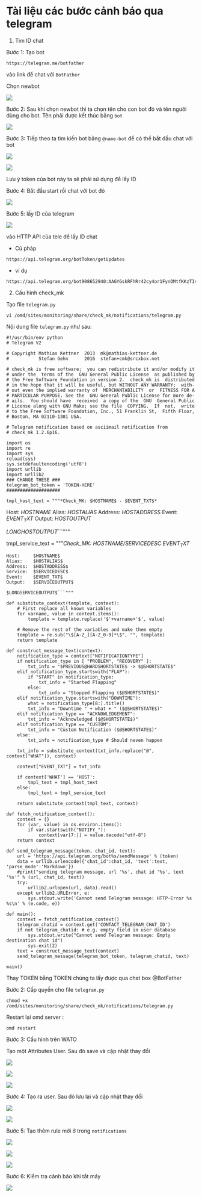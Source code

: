 # Tài liệu các bước cảnh báo qua telegram 

1. Tìm ID chat

Bước 1: Tạo bot 
```
https://telegram.me/botfather
```
vào link để chat với `BotFather`

Chọn newbot 

![](../images/canh-bao-tele/screen_14.png)

Bước 2: Sau khi chọn newbot thì ta chọn tên cho con bot đó và tên người dùng cho bot. Tên phải được kết thúc bằng `bot`

![](../images/canh-bao-tele/screen_14.png)

Bước 3: Tiếp theo ta tìm kiến bot bằng `@name-bot` để có thể bắt đầu chat với bot 

![](../images/canh-bao-tele/screen_1.png)

![](../images/canh-bao-tele/screen_3.png)

Lưu ý token của bot này ta sẽ phải sử dụng để lấy ID 

Bước 4: Bắt đầu start rồi chat với bot đó 

![](../images/canh-bao-tele/screen_2.png)

Bước 5: lấy ID của telegram

![](../images/canh-bao-tele/screen_2.png)


vào HTTP API của tele để lấy ID chat 
- Cú pháp
```
https://api.telegram.org/botToken/getUpdates
```
- ví dụ 
```
https://api.telegram.org/bot908652940:AAGYGskRFhRr42cy4or1FynDMtfKKzTIs6w/getUpdates
```

2. Cấu hình check_mk 

Tạo file `telegram.py`
```
vi /omd/sites/monitoring/share/check_mk/notifications/telegram.py
```

Nội dung file `telegram.py` như sau:
```
#!/usr/bin/env python
# Telegram V2

# Copyright Mathias Kettner  2013  mk@mathias-kettner.de
#           Stefan Gehn      2016  stefan+cmk@srcxbox.net

# check_mk is free software;  you can redistribute it and/or modify it
# under the  terms of the  GNU General Public License  as published by
# the Free Software Foundation in version 2.  check_mk is  distributed
# in the hope that it will be useful, but WITHOUT ANY WARRANTY;  with-
# out even the implied warranty of  MERCHANTABILITY  or  FITNESS FOR A
# PARTICULAR PURPOSE. See the  GNU General Public License for more de-
# ails.  You should have  received  a copy of the  GNU  General Public
# License along with GNU Make; see the file  COPYING.  If  not,  write
# to the Free Software Foundation, Inc., 51 Franklin St,  Fifth Floor,
# Boston, MA 02110-1301 USA.

# Telegram notification based on asciimail notification from
# check_mk 1.2.6p16.

import os
import re
import sys
reload(sys)
sys.setdefaultencoding('utf8')
import urllib
import urllib2
### CHANGE THESE ###
telegram_bot_token = 'TOKEN-HERE'
####################

tmpl_host_text = """*Check_MK: $HOSTNAME$ - $EVENT_TXT$*
```
Host:     $HOSTNAME$
Alias:    $HOSTALIAS$
Address:  $HOSTADDRESS$
Event:    $EVENT_TXT$
Output:   $HOSTOUTPUT$

$LONGHOSTOUTPUT$```"""

tmpl_service_text = """*Check_MK: $HOSTNAME$/$SERVICEDESC$ $EVENT_TXT$*
```
Host:     $HOSTNAME$
Alias:    $HOSTALIAS$
Address:  $HOSTADDRESS$
Service:  $SERVICEDESC$
Event:    $EVENT_TXT$
Output:   $SERVICEOUTPUT$

$LONGSERVICEOUTPUT$```"""

def substitute_context(template, context):
    # First replace all known variables
    for varname, value in context.items():
        template = template.replace('$'+varname+'$', value)

    # Remove the rest of the variables and make them empty
    template = re.sub("\$[A-Z_][A-Z_0-9]*\$", "", template)
    return template

def construct_message_text(context):
    notification_type = context["NOTIFICATIONTYPE"]
    if notification_type in [ "PROBLEM", "RECOVERY" ]:
        txt_info = "$PREVIOUS@HARDSHORTSTATE$ -> $@SHORTSTATE$"
    elif notification_type.startswith("FLAP"):
        if "START" in notification_type:
            txt_info = "Started Flapping"
        else:
            txt_info = "Stopped Flapping ($@SHORTSTATE$)"
    elif notification_type.startswith("DOWNTIME"):
        what = notification_type[8:].title()
        txt_info = "Downtime " + what + " ($@SHORTSTATE$)"
    elif notification_type == "ACKNOWLEDGEMENT":
        txt_info = "Acknowledged ($@SHORTSTATE$)"
    elif notification_type == "CUSTOM":
        txt_info = "Custom Notification ($@SHORTSTATE$)"
    else:
        txt_info = notification_type # Should neven happen

    txt_info = substitute_context(txt_info.replace("@", context["WHAT"]), context)

    context["EVENT_TXT"] = txt_info

    if context['WHAT'] == 'HOST':
        tmpl_text = tmpl_host_text
    else:
        tmpl_text = tmpl_service_text

    return substitute_context(tmpl_text, context)

def fetch_notification_context():
    context = {}
    for (var, value) in os.environ.items():
        if var.startswith("NOTIFY_"):
            context[var[7:]] = value.decode("utf-8")
    return context

def send_telegram_message(token, chat_id, text):
    url = 'https://api.telegram.org/bot%s/sendMessage' % (token)
    data = urllib.urlencode({'chat_id':chat_id, 'text':text, 'parse_mode':'Markdown'})
    #print("sending telegram message, url '%s', chat id '%s', text '%s'" % (url, chat_id, text))
    try:
        urllib2.urlopen(url, data).read()
    except urllib2.URLError, e:
        sys.stdout.write('Cannot send Telegram message: HTTP-Error %s %s\n' % (e.code, e))

def main():
    context = fetch_notification_context()
    telegram_chatid = context.get('CONTACT_TELEGRAM_CHAT_ID')
    if not telegram_chatid: # e.g. empty field in user database
        sys.stdout.write("Cannot send Telegram message: Empty destination chat id")
        sys.exit(2)
    text = construct_message_text(context)
    send_telegram_message(telegram_bot_token, telegram_chatid, text)

main()
```

Thay TOKEN bằng TOKEN chúng ta lấy được qua chat box @BotFather

Bước 2: Cấp quyền cho file `telegram.py`
```
chmod +x /omd/sites/monitoring/share/check_mk/notifications/telegram.py
```
Restart lại omd server :
```
omd restart
```

Bước 3: Cấu hình trên WATO 

Tạo một Attributes User. Sau đó save và cập nhật thay đổi 

![](../images/canh-bao-tele/screen_5.png)

![](../images/canh-bao-tele/screen_6.png)

![](../images/canh-bao-tele/screen_7.png)

Bước 4: Tạo ra user. Sau đó lưu lại và cập nhật thay đổi 

![](../images/canh-bao-tele/screen_8.png)

![](../images/canh-bao-tele/screen_9.png)

Bước 5: Tạo thêm rule mới ở trong  `notifications`

![](../images/canh-bao-tele/screen_10.png)

![](../images/canh-bao-tele/screen_11.png)

![](../images/canh-bao-tele/screen_12.png)

Bước 6: Kiểm tra cảnh báo khi tắt máy 

![](../images/canh-bao-tele/screen_13.png)

